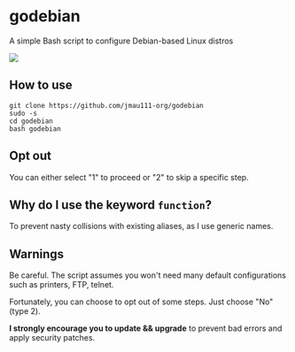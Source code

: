 # godebian

A simple Bash script to configure Debian-based Linux distros

![](https://github.com/jmau111-org/golinux/raw/main/screenshot.png)

## How to use

```
git clone https://github.com/jmau111-org/godebian
sudo -s
cd godebian
bash godebian
```

## Opt out

You can either select "1" to proceed or "2" to skip a specific step.

## Why do I use the keyword `function`?

To prevent nasty collisions with existing aliases, as I use generic names.

## Warnings

Be careful. The script assumes you won't need many default configurations such as printers, FTP, telnet.

Fortunately, you can choose to opt out of some steps. Just choose "No" (type 2).

**I strongly encourage you to update && upgrade** to prevent bad errors and apply security patches.
